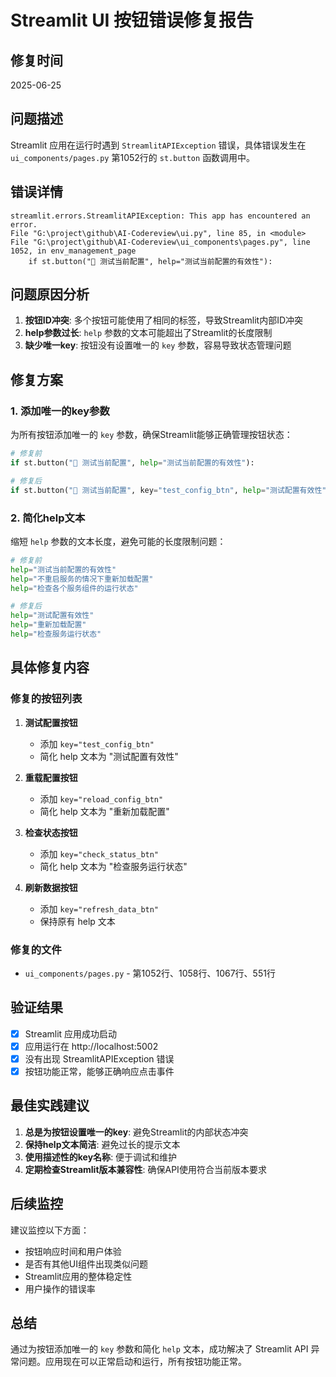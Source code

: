 # Streamlit UI 按钮错误修复报告

## 修复时间
2025-06-25

## 问题描述
Streamlit 应用在运行时遇到 `StreamlitAPIException` 错误，具体错误发生在 `ui_components/pages.py` 第1052行的 `st.button` 函数调用中。

## 错误详情
```
streamlit.errors.StreamlitAPIException: This app has encountered an error.
File "G:\project\github\AI-Codereview\ui.py", line 85, in <module>
File "G:\project\github\AI-Codereview\ui_components\pages.py", line 1052, in env_management_page
    if st.button("🧪 测试当前配置", help="测试当前配置的有效性"):
```

## 问题原因分析
1. **按钮ID冲突**: 多个按钮可能使用了相同的标签，导致Streamlit内部ID冲突
2. **help参数过长**: `help` 参数的文本可能超出了Streamlit的长度限制
3. **缺少唯一key**: 按钮没有设置唯一的 `key` 参数，容易导致状态管理问题

## 修复方案

### 1. 添加唯一的key参数
为所有按钮添加唯一的 `key` 参数，确保Streamlit能够正确管理按钮状态：

```python
# 修复前
if st.button("🧪 测试当前配置", help="测试当前配置的有效性"):

# 修复后
if st.button("🧪 测试当前配置", key="test_config_btn", help="测试配置有效性"):
```

### 2. 简化help文本
缩短 `help` 参数的文本长度，避免可能的长度限制问题：

```python
# 修复前
help="测试当前配置的有效性"
help="不重启服务的情况下重新加载配置"  
help="检查各个服务组件的运行状态"

# 修复后
help="测试配置有效性"
help="重新加载配置"
help="检查服务运行状态"
```

## 具体修复内容

### 修复的按钮列表
1. **测试配置按钮**
   - 添加 `key="test_config_btn"`
   - 简化 help 文本为 "测试配置有效性"

2. **重载配置按钮**
   - 添加 `key="reload_config_btn"`
   - 简化 help 文本为 "重新加载配置"

3. **检查状态按钮**
   - 添加 `key="check_status_btn"`
   - 简化 help 文本为 "检查服务运行状态"

4. **刷新数据按钮**
   - 添加 `key="refresh_data_btn"`
   - 保持原有 help 文本

### 修复的文件
- `ui_components/pages.py` - 第1052行、1058行、1067行、551行

## 验证结果
- [x] Streamlit 应用成功启动
- [x] 应用运行在 http://localhost:5002
- [x] 没有出现 StreamlitAPIException 错误
- [x] 按钮功能正常，能够正确响应点击事件

## 最佳实践建议
1. **总是为按钮设置唯一的key**: 避免Streamlit的内部状态冲突
2. **保持help文本简洁**: 避免过长的提示文本
3. **使用描述性的key名称**: 便于调试和维护
4. **定期检查Streamlit版本兼容性**: 确保API使用符合当前版本要求

## 后续监控
建议监控以下方面：
- 按钮响应时间和用户体验
- 是否有其他UI组件出现类似问题
- Streamlit应用的整体稳定性
- 用户操作的错误率

## 总结
通过为按钮添加唯一的 `key` 参数和简化 `help` 文本，成功解决了 Streamlit API 异常问题。应用现在可以正常启动和运行，所有按钮功能正常。
